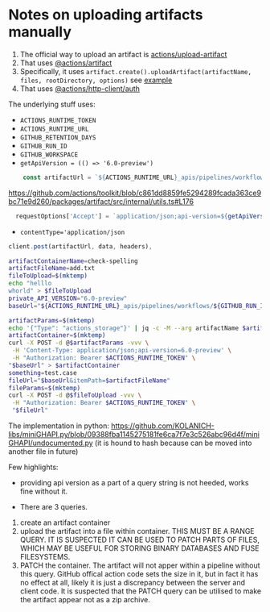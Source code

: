 # Notes on uploading artifacts manually

1. The official way to upload an artifact is [actions/upload-artifact](https://github.com/actions/upload-artifact)
2. That uses [@actions/artifact](https://github.com/actions/toolkit/tree/main/packages/artifact)
3. Specifically, it uses `artifact.create().uploadArtifact(artifactName, files, rootDirectory, options)` see [example](https://github.com/actions/toolkit/tree/main/packages/artifact#example-using-absolute-file-paths)
4. That uses [@actions/http-client/auth](https://github.com/actions/http-client/blob/544584c8ca4a255395fd73c66bc5eb90ac8abea1/auth.ts)

The underlying stuff uses:
* `ACTIONS_RUNTIME_TOKEN`
* `ACTIONS_RUNTIME_URL`
* `GITHUB_RETENTION_DAYS`
* `GITHUB_RUN_ID`
* `GITHUB_WORKSPACE`
* `getApiVersion = (() => '6.0-preview')`
```js
    const artifactUrl = `${ACTIONS_RUNTIME_URL}_apis/pipelines/workflows/${GITHUB_RUN_ID}/artifacts?api-version=${getApiVersion()}`;
```
https://github.com/actions/toolkit/blob/c861dd8859fe5294289fcada363ce9bc71e9d260/packages/artifact/src/internal/utils.ts#L176
```js
  requestOptions['Accept'] = `application/json;api-version=${getApiVersion()}`
```
* `contentType='application/json`
```js
client.post(artifactUrl, data, headers),
```

```sh
artifactContainerName=check-spelling
artifactFileName=add.txt
fileToUpload=$(mktemp)
echo "helllo
whorld" > $fileToUpload
private_API_VERSION="6.0-preview"
baseUrl="${ACTIONS_RUNTIME_URL}_apis/pipelines/workflows/${GITHUB_RUN_ID}/artifacts"

artifactParams=$(mktemp)
echo '{"Type": "actions_storage"}' | jq -c -M --arg artifactName $artifactContainerName '. + {Name: $artifactName}' > $artifactParams
artifactContainer=$(mktemp)
curl -X POST -d @$artifactParams -vvv \
 -H 'Content-Type: application/json;api-version=6.0-preview' \
 -H "Authorization: Bearer $ACTIONS_RUNTIME_TOKEN" \
"$baseUrl" > $artifactContainer
something=test.case
fileUrl="$baseUrl&itemPath=$artifactFileName"
fileParams=$(mktemp)
curl -X POST -d @$fileToUpload -vvv \
 -H "Authorization: Bearer $ACTIONS_RUNTIME_TOKEN" \
 "$fileUrl"

```


The implementation in python: https://github.com/KOLANICH-libs/miniGHAPI.py/blob/09388fba1145275181fe6ca7f7e3c526abc96d4f/miniGHAPI/undocumented.py (it is hound to hash because can be moved into another file in future)

Few highlights:

* providing api version as a part of a query string is not heeded, works fine without it.

* There are 3 queries.

1. create an artifact container
2. upload the artifact into a file within container. THIS MUST BE A RANGE QUERY. IT IS SUSPECTED IT CAN BE USED TO PATCH PARTS OF FILES, WHICH MAY BE USEFUL FOR STORING BINARY DATABASES AND FUSE FILESYSTEMS.
3. PATCH the container. The artifact will not apper within a pipeline without this query. GitHub offical action code sets the size in it, but in fact it has no effect at all, likely it is just a discrepancy between the server and client code. It is suspected that the PATCH query can be utilised to make the artifact appear not as a zip archive.
